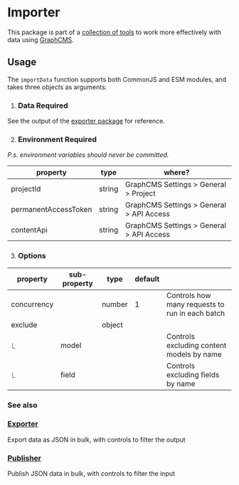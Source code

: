 # Importer

This package is part of a [collection of tools](../../README.md) to work more effectively with data using [GraphCMS](https://graphcms.com/).

## Usage

The `importData` function supports both CommonJS and ESM modules, and takes three objects as arguments:

1. ### Data **Required**

See the output of the [exporter package]([../packages/exporter/readme.md]) for reference.

2. ### Environment **Required**

_P.s. environment variables should never be committed._

| property             | type   | where?                                   |
| -------------------- | ------ | ---------------------------------------- |
| projectId            | string | GraphCMS Settings > General > Project    |
| permanentAccessToken | string | GraphCMS Settings > General > API Access |
| contentApi           | string | GraphCMS Settings > General > API Access |

3. ### Options

| property    | sub-property | type   | default |                                                 |
| ----------- | ------------ | ------ | ------- | ----------------------------------------------- |
| concurrency |              | number | 1       | Controls how many requests to run in each batch |
| exclude     |              | object |         |                                                 |
| ⎿           | model        |        |         | Controls excluding content models by name       |
| ⎿           | field        |        |         | Controls excluding fields by name               |

### See also

### [Exporter]([../packages/exporter/readme.md])

Export data as JSON in bulk, with controls to filter the output

### [Publisher]([../packages/publisher/readme.md])

Publish JSON data in bulk, with controls to filter the input
